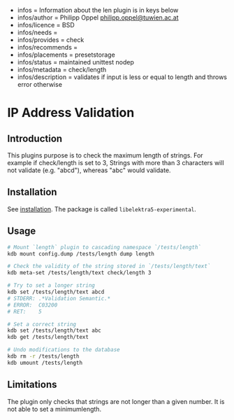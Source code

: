 - infos = Information about the len plugin is in keys below
- infos/author = Philipp Oppel <philipp.oppel@tuwien.ac.at>
- infos/licence = BSD
- infos/needs =
- infos/provides = check
- infos/recommends =
- infos/placements = presetstorage
- infos/status = maintained unittest nodep
- infos/metadata = check/length
- infos/description = validates if input is less or equal to length and throws error otherwise

# IP Address Validation

## Introduction

This plugins purpose is to check the maximum length of strings. For example if check/length is set to 3, Strings with more than 3 characters will not validate (e.g. "abcd"), whereas "abc" would validate.

## Installation

See [installation](/doc/INSTALL.md).
The package is called `libelektra5-experimental`.

## Usage

```sh
# Mount `length` plugin to cascading namespace `/tests/length`
kdb mount config.dump /tests/length dump length

# Check the validity of the string stored in `/tests/length/text`
kdb meta-set /tests/length/text check/length 3

# Try to set a longer string
kdb set /tests/length/text abcd
# STDERR: .*Validation Semantic.*
# ERROR:  C03200
# RET:    5

# Set a correct string
kdb set /tests/length/text abc
kdb get /tests/length/text

# Undo modifications to the database
kdb rm -r /tests/length
kdb umount /tests/length
```

## Limitations

The plugin only checks that strings are not longer than a given number. It is not able to set a minimumlength.
